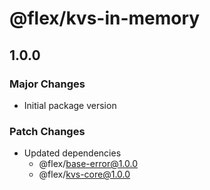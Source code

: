 # @flex/kvs-in-memory

## 1.0.0

### Major Changes

- Initial package version

### Patch Changes

- Updated dependencies
  - @flex/base-error@1.0.0
  - @flex/kvs-core@1.0.0

